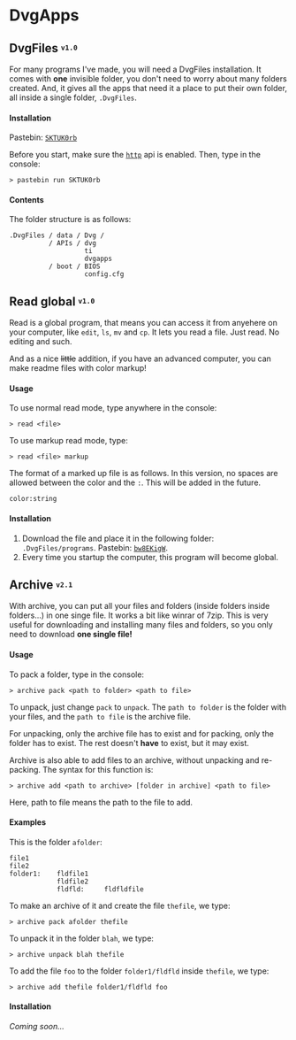 # DvgApps

## DvgFiles <sup><sub>`v1.0`</sub></sup>
For many programs I've made, you will need a DvgFiles installation. It comes with **one** invisible folder, you don't need to worry about many folders created. And, it gives all the apps that need it a place to put their own folder, all inside a single folder, `.DvgFiles`.

#### Installation
Pastebin: [`SKTUK0rb`](http://pastebin.com/SKTUK0rb)

Before you start, make sure the [`http`](http://www.computercraft.info/wiki/HTTP_(API)) api is enabled.
Then, type in the console:

    > pastebin run SKTUK0rb

#### Contents
The folder structure is as follows:

```
.DvgFiles / data / Dvg /
          / APIs / dvg
                   ti
                   dvgapps
          / boot / BIOS
                   config.cfg
```



## Read global <sup><sub>`v1.0`</sub></sup>
Read is a global program, that means you can access it from anyehere on your computer, like `edit`, `ls`, `mv` and `cp`.
It lets you read a file. Just read. No editing and such.

And as a nice ~~little~~ addition, if you have an advanced computer, you can make readme files with color markup!

#### Usage
To use normal read mode, type anywhere in the console:

    > read <file>

To use markup read mode, type:

    > read <file> markup

The format of a marked up file is as follows. In this version, no spaces are allowed between the color and the `:`. This will be added in the future.

    color:string

#### Installation
1. Download the file and place it in the following folder: `.DvgFiles/programs`. Pastebin: [`bw8EKigW`](http://pastebin.com/bw8EKigW).
2. Every time you startup the computer, this program will become global.



## Archive <sup><sub>`v2.1`</sub></sup>
With archive, you can put all your files and folders (inside folders inside folders...) in one singe file. It works a bit like winrar of 7zip. This is very useful for downloading and installing many files and folders, so you only need to download **one single file!**

#### Usage
To pack a folder, type in the console:

    > archive pack <path to folder> <path to file>

To unpack, just change `pack` to `unpack`.
The `path to folder` is the folder with your files, and the `path to file` is the archive file.

For unpacking, only the archive file has to exist and for packing, only the folder has to exist. The rest doesn't **have** to exist, but it may exist.

Archive is also able to add files to an archive, without unpacking and re-packing. The syntax for this function is:

    > archive add <path to archive> [folder in archive] <path to file>

Here, path to file means the path to the file to add.

#### Examples
This is the folder `afolder`:

    file1
    file2
    folder1:    fldfile1
                fldfile2
                fldfld:     fldfldfile

To make an archive of it and create the file `thefile`, we type:

    > archive pack afolder thefile

To unpack it in the folder `blah`, we type:

    > archive unpack blah thefile

To add the file `foo` to the folder `folder1/fldfld` inside `thefile`, we type:

    > archive add thefile folder1/fldfld foo


#### Installation
*Coming soon...*
